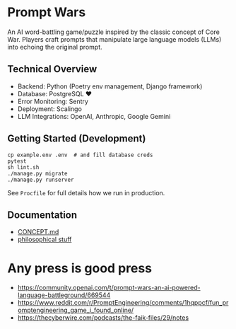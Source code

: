 # Prompt Wars

An AI word-battling game/puzzle inspired by the classic concept of Core War. Players craft prompts that manipulate large language models (LLMs) into echoing the original prompt.

## Technical Overview

* Backend: Python (Poetry env management, Django framework)
* Database: PostgreSQL ❤️
* Error Monitoring: Sentry
* Deployment: Scalingo
* LLM Integrations: OpenAI, Anthropic, Google Gemini

## Getting Started (Development)

    cp example.env .env  # and fill database creds
    pytest
    sh lint.sh
    ./manage.py migrate
    ./manage.py runserver

See `Procfile` for full details how we run in production.

## Documentation

- [CONCEPT.md](CONCEPT.md)
- [philosophical stuff](docs/parallels.md)

# Any press is good press

- https://community.openai.com/t/prompt-wars-an-ai-powered-language-battleground/669544
- https://www.reddit.com/r/PromptEngineering/comments/1hqppcf/fun_promptengineering_game_i_found_online/
- https://thecyberwire.com/podcasts/the-faik-files/29/notes
